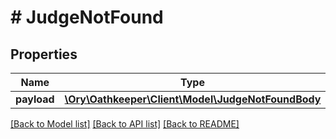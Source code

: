 # # JudgeNotFound

## Properties

Name | Type | Description | Notes
------------ | ------------- | ------------- | -------------
**payload** | [**\Ory\Oathkeeper\Client\Model\JudgeNotFoundBody**](JudgeNotFoundBody.md) |  | [optional]

[[Back to Model list]](../../README.md#models) [[Back to API list]](../../README.md#endpoints) [[Back to README]](../../README.md)
